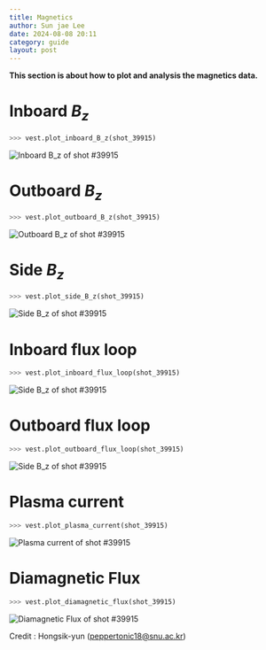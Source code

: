 ```yaml
---
title: Magnetics
author: Sun jae Lee
date: 2024-08-08 20:11
category: guide
layout: post
---
```


__This section is about how to plot and analysis the magnetics data.__

Inboard $B_{z}$
=====
```python 
>>> vest.plot_inboard_B_z(shot_39915)
```
![Inboard $B_z$ of shot #39915](https://satelite2517.github.io/vest/assets/images/magnetics/Inboard_B_z.png)

Outboard $B_{z}$
=====
```python 
>>> vest.plot_outboard_B_z(shot_39915)
```
![Outboard $B_z$ of shot #39915](https://satelite2517.github.io/vest/assets/images/magnetics/Outboard_B_z.png)


Side $B_{z}$
=====
```python 
>>> vest.plot_side_B_z(shot_39915)
```
![Side $B_z$ of shot #39915](https://satelite2517.github.io/vest/assets/images/magnetics/Side_B_z.png)



Inboard flux loop
=====
```python 
>>> vest.plot_inboard_flux_loop(shot_39915)
```
![Side $B_z$ of shot #39915](https://satelite2517.github.io/vest/assets/images/magnetics/Inboard_flux_loop.png)


Outboard flux loop
=====
```python 
>>> vest.plot_outboard_flux_loop(shot_39915)
```
![Side $B_z$ of shot #39915](https://satelite2517.github.io/vest/assets/images/magnetics/Outboard_flux_loop.png)



Plasma current
=====
```python 
>>> vest.plot_plasma_current(shot_39915)
```
![Plasma current of shot #39915](https://satelite2517.github.io/vest/assets/images/magnetics/plasma_current.png)


Diamagnetic Flux
=====
```python 
>>> vest.plot_diamagnetic_flux(shot_39915)
```
![Diamagnetic Flux of shot #39915](https://satelite2517.github.io/vest/assets/images/magnetics/diamagnetic_flux.png)


Credit : Hongsik-yun (peppertonic18@snu.ac.kr)
